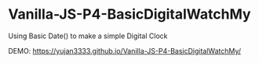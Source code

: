 # Vanilla-JS-P4-BasicDigitalWatchMy

Using Basic Date() to make a simple Digital Clock

DEMO: https://yujan3333.github.io/Vanilla-JS-P4-BasicDigitalWatchMy/

